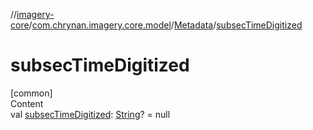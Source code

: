 //[imagery-core](../../../index.md)/[com.chrynan.imagery.core.model](../index.md)/[Metadata](index.md)/[subsecTimeDigitized](subsec-time-digitized.md)



# subsecTimeDigitized  
[common]  
Content  
val [subsecTimeDigitized](subsec-time-digitized.md): [String](https://kotlinlang.org/api/latest/jvm/stdlib/kotlin/-string/index.html)? = null  



